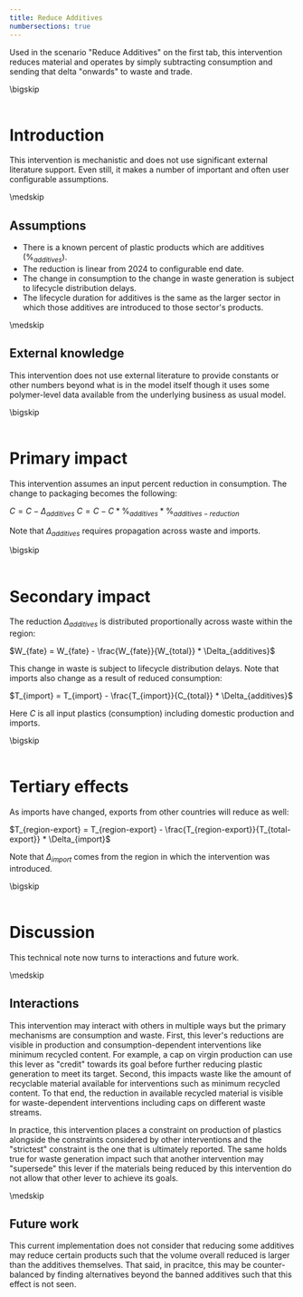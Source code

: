 ```yaml
---
title: Reduce Additives
numbersections: true
---
```

Used in the scenario "Reduce Additives" on the first tab, this intervention reduces material and operates by simply subtracting consumption and sending that delta "onwards" to waste and trade.

\bigskip
<br>
<br>

# Introduction
This intervention is mechanistic and does not use significant external literature support. Even still, it makes a number of important and often user configurable assumptions.

\medskip
<br>

## Assumptions

- There is a known percent of plastic products which are additives ($\%_{additives}$).
- The reduction is linear from 2024 to configurable end date.
- The change in consumption to the change in waste generation is subject to lifecycle distribution delays.
- The lifecycle duration for additives is the same as the larger sector in which those additives are introduced to those sector's products. 

\medskip
<br>

## External knowledge
This intervention does not use external literature to provide constants or other numbers beyond what is in the model itself though it uses some polymer-level data available from the underlying business as usual model.

\bigskip
<br>
<br>

# Primary impact
This intervention assumes an input percent reduction in consumption. The change to packaging becomes the following:

$C = C - \Delta_{additives}$
$C = C - C * \%_{additives} * \%_{additives-reduction}$

Note that $\Delta_{additives}$ requires propagation across waste and imports.

\bigskip
<br>
<br>

# Secondary impact
The reduction $\Delta_{additives}$ is distributed proportionally across waste within the region:

$W_{fate} = W_{fate} - \frac{W_{fate}}{W_{total}} * \Delta_{additives}$

This change in waste is subject to lifecycle distribution delays. Note that imports also change as a result of reduced consumption:

$T_{import} = T_{import} - \frac{T_{import}}{C_{total}} * \Delta_{additives}$

Here $C$ is all input plastics (consumption) including domestic production and imports.

\bigskip
<br>
<br>

# Tertiary effects
As imports have changed, exports from other countries will reduce as well:

$T_{region-export} = T_{region-export} - \frac{T_{region-export}}{T_{total-export}} * \Delta_{import}$

Note that $\Delta_{import}$ comes from the region in which the intervention was introduced.

\bigskip
<br>
<br>

# Discussion
This technical note now turns to interactions and future work.

\medskip
<br>

## Interactions
This intervention may interact with others in multiple ways but the primary mechanisms are consumption and waste. First, this lever's reductions are visible in production and consumption-dependent interventions like minimum recycled content. For example, a cap on virgin production can use this lever as "credit" towards its goal before further reducing plastic generation to meet its target. Second, this impacts waste like the amount of recyclable material available for interventions such as minimum recycled content. To that end, the reduction in available recycled material is visible for waste-dependent interventions including caps on different waste streams.

In practice, this intervention places a constraint on production of plastics alongside the constraints considered by other interventions and the "strictest" constraint is the one that is ultimately reported. The same holds true for waste generation impact such that another intervention may "supersede" this lever if the materials being reduced by this intervention do not allow that other lever to achieve its goals.

\medskip
<br>

## Future work

This current implementation does not consider that reducing some additives may reduce certain products such that the volume overall reduced is larger than the additives themselves. That said, in pracitce, this may be counter-balanced by finding alternatives beyond the banned additives such that this effect is not seen.